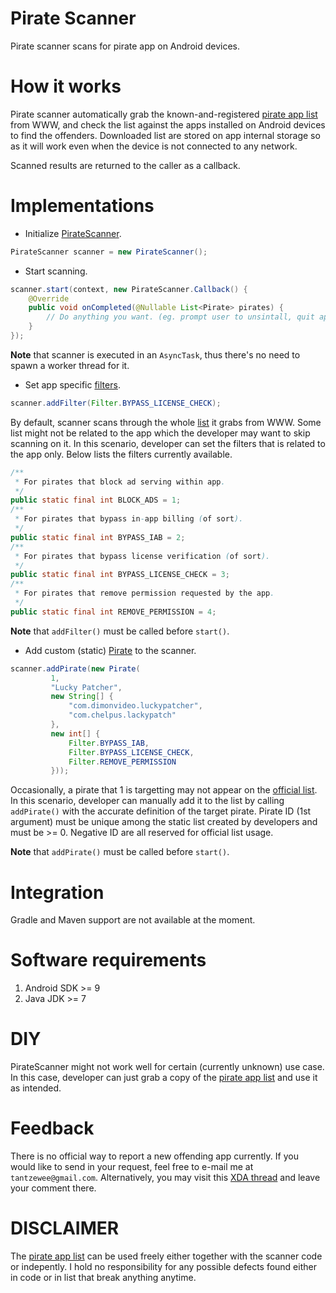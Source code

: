 # Pirate Scanner
Pirate scanner scans for pirate app on Android devices.

# How it works
Pirate scanner automatically grab the known-and-registered [pirate app list](https://console.cloud.google.com/m/cloudstorage/b/anti-piracy/o/android-pirate-app-list.json) from WWW, and check the list against the apps installed on Android devices to find the offenders. Downloaded list are stored on app internal storage so as it will work even when the device is not connected to any network.

Scanned results are returned to the caller as a callback.

# Implementations
- Initialize [PirateScanner](https://github.com/A-BloodType/PirateScanner/blob/master/pirate-scanner/src/main/java/com/makeez/piratescanner/PirateScanner.java).
```java
PirateScanner scanner = new PirateScanner();
```

- Start scanning.
```java
scanner.start(context, new PirateScanner.Callback() {
    @Override
    public void onCompleted(@Nullable List<Pirate> pirates) {
        // Do anything you want. (eg. prompt user to unsintall, quit app, etc)
    }
});
```

**Note** that scanner is executed in an `AsyncTask`, thus there's no need to spawn a worker thread for it.

- Set app specific [filters](https://github.com/A-BloodType/PirateScanner/blob/master/pirate-scanner/src/main/java/com/makeez/piratescanner/Filter.java).
```java
scanner.addFilter(Filter.BYPASS_LICENSE_CHECK);
```
By default, scanner scans through the whole [list](https://console.cloud.google.com/m/cloudstorage/b/anti-piracy/o/android-pirate-app-list.json) it grabs from WWW. Some list might not be related to the app which the developer may want to skip scanning on it. In this scenario, developer can set the filters that is related to the app only.
Below lists the filters currently available.
```java
/**
 * For pirates that block ad serving within app.
 */
public static final int BLOCK_ADS = 1;
/**
 * For pirates that bypass in-app billing (of sort).
 */
public static final int BYPASS_IAB = 2;
/**
 * For pirates that bypass license verification (of sort).
 */
public static final int BYPASS_LICENSE_CHECK = 3;
/**
 * For pirates that remove permission requested by the app.
 */
public static final int REMOVE_PERMISSION = 4;
```

**Note** that `addFilter()` must be called before `start()`.

- Add custom (static) [Pirate](https://github.com/A-BloodType/PirateScanner/blob/master/pirate-scanner/src/main/java/com/makeez/piratescanner/Pirate.java) to the scanner.
```java
scanner.addPirate(new Pirate(
         1,
         "Lucky Patcher",
         new String[] {
             "com.dimonvideo.luckypatcher",
             "com.chelpus.lackypatch"
         },
         new int[] {
             Filter.BYPASS_IAB,
             Filter.BYPASS_LICENSE_CHECK,
             Filter.REMOVE_PERMISSION
         }));
```
Occasionally, a pirate that 1 is targetting may not appear on the [official list](https://console.cloud.google.com/m/cloudstorage/b/anti-piracy/o/android-pirate-app-list.json). In this scenario, developer can manually add it to the list by calling `addPirate()` with the accurate definition of the target pirate. Pirate ID (1st argument) must be unique among the static list created by developers and must be >= 0. Negative ID are all reserved for official list usage.

**Note** that `addPirate()` must be called before `start()`.

# Integration
Gradle and Maven support are not available at the moment.

# Software requirements
1. Android SDK >= 9
2. Java JDK >= 7

# DIY
PirateScanner might not work well for certain (currently unknown) use case. In this case, developer can just grab a copy of the [pirate app list](https://console.cloud.google.com/m/cloudstorage/b/anti-piracy/o/android-pirate-app-list.json) and use it as intended.

# Feedback
There is no official way to report a new offending app currently. If you would like to send in your request, feel free to e-mail me at `tantzewee@gmail.com`. Alternatively, you may visit this [XDA thread](http://forum.xda-developers.com/coding/java-android/library-anti-piracy-online-pirate-app-t3291306) and leave your comment there.

# DISCLAIMER
The [pirate app list](https://console.cloud.google.com/m/cloudstorage/b/anti-piracy/o/android-pirate-app-list.json) can be used freely either together with the scanner code or indepently. I hold no responsibility for any possible defects found either in code or in list that break anything anytime.
